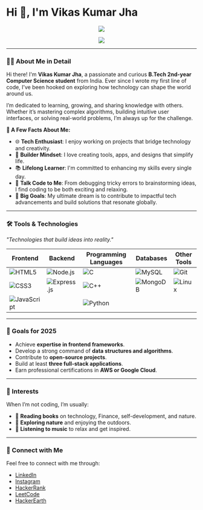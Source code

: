 # Hi 👋, I'm Vikas Kumar Jha

<p align="center">
  <img src="https://readme-typing-svg.herokuapp.com?color=0000FF&width=580&height=50&lines=A+Computer+Science+Enthusiast+from+India&center=true&vCenter=true">
</p>
<p align="center">
  <img src="https://readme-typing-svg.herokuapp.com?color=0000FF&width=580&height=50&lines=Exploring+the+World+of+Technology&center=true&vCenter=true">
</p>

---

### 👨‍💻 About Me in Detail
Hi there! I'm **Vikas Kumar Jha**, a passionate and curious **B.Tech 2nd-year Computer Science student** from India. Ever since I wrote my first line of code, I’ve been hooked on exploring how technology can shape the world around us.

I’m dedicated to learning, growing, and sharing knowledge with others. Whether it’s mastering complex algorithms, building intuitive user interfaces, or solving real-world problems, I’m always up for the challenge.

**🌟 A Few Facts About Me:**
- 🌐 **Tech Enthusiast**: I enjoy working on projects that bridge technology and creativity.
- 🔧 **Builder Mindset**: I love creating tools, apps, and designs that simplify life.
- 📚 **Lifelong Learner**: I'm committed to enhancing my skills every single day.
- 💬 **Talk Code to Me**: From debugging tricky errors to brainstorming ideas, I find coding to be both exciting and relaxing.
- 🎯 **Big Goals**: My ultimate dream is to contribute to impactful tech advancements and build solutions that resonate globally.

---

### 🛠️ Tools & Technologies

_"Technologies that build ideas into reality."_

| **Frontend** | **Backend** | **Programming Languages** | **Databases** | **Other Tools** |
| ------------ | ----------- | ------------------------- | ------------- | --------------- |
| ![HTML5](https://img.shields.io/badge/HTML5-E34F26?style=for-the-badge&logo=html5&logoColor=white) | ![Node.js](https://img.shields.io/badge/Node.js-339933?style=for-the-badge&logo=node.js&logoColor=white) | ![C](https://img.shields.io/badge/C-00599C?style=for-the-badge&logo=c&logoColor=white) | ![MySQL](https://img.shields.io/badge/MySQL-4479A1?style=for-the-badge&logo=mysql&logoColor=white) | ![Git](https://img.shields.io/badge/Git-F05032?style=for-the-badge&logo=git&logoColor=white) |
| ![CSS3](https://img.shields.io/badge/CSS3-1572B6?style=for-the-badge&logo=css3&logoColor=white) | ![Express.js](https://img.shields.io/badge/Express.js-000000?style=for-the-badge&logo=express&logoColor=white) | ![C++](https://img.shields.io/badge/C++-00599C?style=for-the-badge&logo=cplusplus&logoColor=white) | ![MongoDB](https://img.shields.io/badge/MongoDB-47A248?style=for-the-badge&logo=mongodb&logoColor=white) | ![Linux](https://img.shields.io/badge/Linux-FCC624?style=for-the-badge&logo=linux&logoColor=black) |
| ![JavaScript](https://img.shields.io/badge/JavaScript-F7DF1E?style=for-the-badge&logo=javascript&logoColor=black) |  | ![Python](https://img.shields.io/badge/Python-3776AB?style=for-the-badge&logo=python&logoColor=white) |  |  |

---

### 🎯 Goals for 2025

- Achieve **expertise in frontend frameworks**.
- Develop a strong command of **data structures and algorithms**.
- Contribute to **open-source projects**.
- Build at least **three full-stack applications**.
- Earn professional certifications in **AWS or Google Cloud**.

---

### 🏅 Interests

When I’m not coding, I’m usually:

- 📖 **Reading books** on technology, Finance, self-development, and nature.
- 🌿 **Exploring nature** and enjoying the outdoors.
- 🎵 **Listening to music** to relax and get inspired.

---

### 📱 Connect with Me

Feel free to connect with me through:

- [LinkedIn](https://linkedin.com/in/vikas-kumar-jha-6716a7293)
- [Instagram](https://instagram.com/vikas_jha_19)
- [HackerRank](https://www.hackerrank.com/vikasjha19)
- [LeetCode](https://www.leetcode.com/vikas_jha_19)
- [HackerEarth](https://www.hackerearth.com/@vikaskumarjha763)
